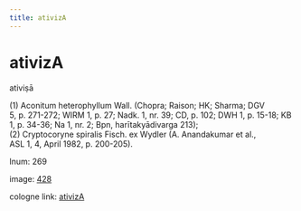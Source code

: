 ```yaml
---
title: ativizA
---
```


# ativizA

ativiṣā  <div n="P" />(1) Aconitum heterophyllum Wall. (Chopra; Raison; HK; Sharma; DGV <div n="lb" />5, p. 271-272; WIRM 1, p. 27; Nadk. 1, nr. 39; CD, p. 102; DWH 1, p. 15-18; KB <div n="lb" />1, p. 34-36; Na 1, nr. 2; Bpn, harītakyādivarga 213); <div n="P" />(2) Cryptocoryne spiralis Fisch. ex Wydler (A. Anandakumar et al., <div n="lb" />ASL 1, 4, April 1982, p. 200-205).

lnum: 269

image: [428](https://www.sanskrit-lexicon.uni-koeln.de/scans/csl-apidev/servepdf.php?dict=snp&page=428)

cologne link: [ativizA](https://sanskrit-lexicon.uni-koeln.de/scans/csl-apidev/getword.php?dict=snp&key=ativizA)

